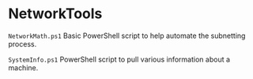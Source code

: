 # NetworkTools

`NetworkMath.ps1` Basic PowerShell script to help automate the subnetting process.

`SystemInfo.ps1` PowerShell script to pull various information about a machine.
